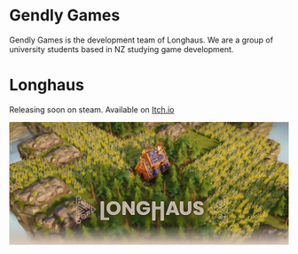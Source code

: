 # Gendly Games
Gendly Games is the development team of Longhaus. We are a group of university students based in NZ studying game development.

# Longhaus
Releasing soon on steam. Available on [Itch.io](https://gendlygames.itch.io/longhaus)

![alt text](https://github.com/GendlyGames/.github/blob/main/profile/banner.png "Longhaus")

